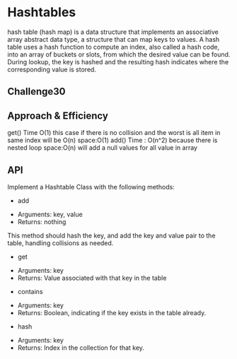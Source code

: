 # Hashtables
<!-- Short summary or background information -->
hash table (hash map) is a data structure that implements an associative array abstract data type, a structure that can map keys to values. A hash table uses a hash function to compute an index, also called a hash code, into an array of buckets or slots, from which the desired value can be found. During lookup, the key is hashed and the resulting hash indicates where the corresponding value is stored.
## Challenge30
<!-- Description of the challenge -->

## Approach & Efficiency
<!-- What approach did you take? Why? What is the Big O space/time for this approach? -->
get()
Time O(1) this case if there is no collision and the worst is all item in same index will be O(n)
space:O(1)
add() 
Time : O(n^2) because there is nested loop
space:O(n) will add a null values for all value in array 
## API
<!-- Description of each method publicly available in each of your hashtable -->

Implement a Hashtable Class with the following methods:

* add
- Arguments: key, value
- Returns: nothing

This method should hash the key, and add the key and value pair to the table, handling collisions as needed.

* get
- Arguments: key
- Returns: Value associated with that key in the table

* contains
- Arguments: key
- Returns: Boolean, indicating if the key exists in the table already.

* hash
- Arguments: key
- Returns: Index in the collection for that key.

